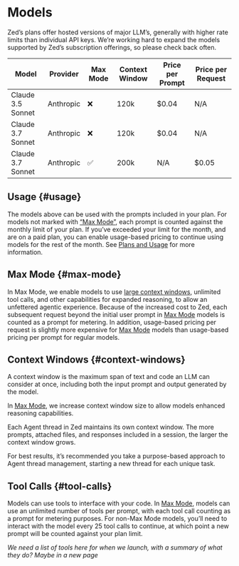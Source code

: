# Models

Zed’s plans offer hosted versions of major LLM’s, generally with higher rate limits than individual API keys. We’re working hard to expand the models supported by Zed’s subscription offerings, so please check back often.

| Model | Provider | Max Mode | Context Window | Price per Prompt | Price per Request |
| --- | --- | --- | --- | --- | --- |
| Claude 3.5 Sonnet | Anthropic | ❌ | 120k | $0.04 | N/A |
| Claude 3.7 Sonnet | Anthropic | ❌ | 120k | $0.04 | N/A |
| Claude 3.7 Sonnet | Anthropic | ✅ | 200k | N/A | $0.05 |

## Usage {#usage}

The models above can be used with the prompts included in your plan. For models not marked with [“Max Mode”](#max-mode), each prompt is counted against the monthly limit of your plan. If you’ve exceeded your limit for the month, and are on a paid plan, you can enable usage-based pricing to continue using models for the rest of the month. See [Plans and Usage](./plans-and-usage.md) for more information.

## Max Mode {#max-mode}
In Max Mode, we enable models to use [large context windows](#context-windows), unlimited tool calls, and other capabilities for expanded reasoning, to allow an unfettered agentic experience. Because of the increased cost to Zed, each subsequent request beyond the initial user prompt in [Max Mode](#max-mode) models is counted as a prompt for metering. In addition, usage-based pricing per request is slightly more expensive for [Max Mode](#max-mode) models than usage-based pricing per prompt for regular models.

## Context Windows {#context-windows}

A context window is the maximum span of text and code an LLM can consider at once, including both the input prompt and output generated by the model.

In [Max Mode](#max-mode), we increase context window size to allow models enhanced reasoning capabilities.

Each Agent thread in Zed maintains its own context window. The more prompts, attached files, and responses included in a session, the larger the context window grows.

For best results, it’s recommended you take a purpose-based approach to Agent thread management, starting a new thread for each unique task.

## Tool Calls {#tool-calls}

Models can use tools to interface with your code. In [Max Mode](#max-mode), models can use an unlimited number of tools per prompt, with each tool call counting as a prompt for metering purposes. For non-Max Mode models, you’ll need to interact with the model every 25 tool calls to continue, at which point a new prompt will be counted against your plan limit.

*We need a list of tools here for when we launch, with a summary of what they do? Maybe in a new page*
